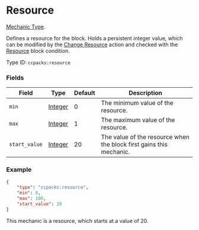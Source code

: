 # Resource

[Mechanic Type](../mechanic_types.md).

Defines a resource for the block. Holds a persistent integer value, which can be modified by the [Change Resource](../entity_actions/change_stat.md) action and checked with the [Resource](../entity_conditions/check_stat.md) block condition.

Type ID: `ccpacks:resource`

### Fields

Field  | Type | Default | Description
-------|------|---------|-------------
`min` | [Integer](../data_types/integer.md) | 0 | The minimum value of the resource.
`max` | [Integer](../data_types/integer.md) | 1 | The maximum value of the resource.
`start_value` | [Integer](../data_types/integer.md) | 20 | The value of the resource when the block first gains this mechanic.

### Example
```json
{
    "type": "ccpacks:resource",
	"min": 0,
	"max": 100,
    "start_value": 20
}
```
This mechanic is a resource, which starts at a value of 20.
